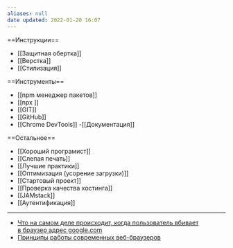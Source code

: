 ```yaml
---
aliases: null
date updated: 2022-01-20 16:07
---
```


==Инструкции==

- [[Защитная обертка]]
- [[Верстка]]
- [[Стилизация]]

==Инструменты==

- [[npm менеджер пакетов]]
- [[npx ]]
- [[GIT]]
- [[GitHub]]
- [[Chrome DevTools]]
-[[Документация]]

==Остальное==

- [[Хороший програмист]]
- [[Слепая печать]]
- [[Лучшие практики]]
- [[Оптимизация (усорение загрузки)]]
- [[Стартовый проект]]
- [[Проверка качества хостинга]]
- [[JAMstack]]
- [[Аутентификация]]

---

- [Что на самом деле происходит, когда пользователь вбивает в браузер адрес google.com](https://htmlacademy.ru/blog/education/what/brauzer-google)
- [Принципы работы современных веб-браузеров](https://www.html5rocks.com/ru/tutorials/internals/howbrowserswork/)
